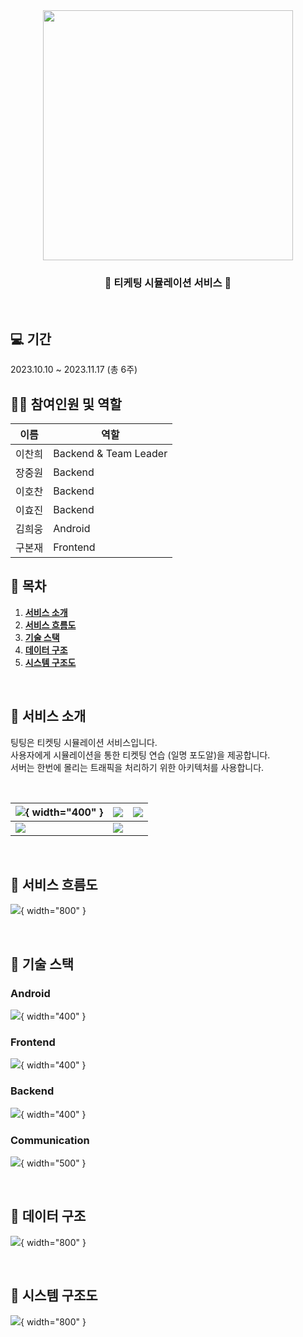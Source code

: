 <div align="center">
<img src="https://velog.velcdn.com/images/heeung/post/d8c5eec1-d4dc-4835-b967-510eb2594c32/image.png" width="400px" align="Center">

### 🎫 티케팅 시뮬레이션 서비스 🎫

</div>
<br>

## 💻 기간
2023.10.10 ~ 2023.11.17 (총 6주)

## 🙋🏻 참여인원 및 역할

| 이름   | 역할                  |                                         
|  ---  | ------------------- |
| 이찬희 | Backend & Team Leader |
| 장중원 | Backend               |
| 이호찬 | Backend               |
| 이효진 | Backend               |
| 김희웅 | Android               |
| 구본재 | Frontend              |

## 📌 목차
1. [**서비스 소개**](#-서비스-소개)
1. [**서비스 흐름도**](#-서비스-흐름도)
1. [**기술 스택**](#-기술-스택)
1. [**데이터 구조**](#-데이터-구조)
1. [**시스템 구조도**](#-시스템-구조도)

<br>
<div id="1"></div>

## 🎫 서비스 소개

<div>

팅팅은 티켓팅 시뮬레이션 서비스입니다. <br>
사용자에게 시뮬레이션을 통한 티켓팅 연습 (일명 포도알)을 제공합니다. <br>
서버는 한번에 몰리는 트래픽을 처리하기 위한 아키텍처를 사용합니다.

<br>

| ![](https://velog.velcdn.com/images/heeung/post/44934abd-f32b-48e6-9311-dfaa555ecf4c/image.jpg){ width="400" } | ![](https://velog.velcdn.com/images/heeung/post/182129be-d09e-4740-9e96-c42479d90c04/image.jpg) | ![](https://velog.velcdn.com/images/heeung/post/6114f312-271b-4639-82b6-d7aefbd68802/image.jpg) |
| ---------------- | --------------- | ---------------- |
| ![](https://velog.velcdn.com/images/heeung/post/bc73ceda-9cbd-499a-87b7-b767ced70ee9/image.jpg) | ![](https://velog.velcdn.com/images/heeung/post/f8329709-190c-4f8d-a5b4-0499eecd80d6/image.jpg) | |

<br>

<div id="2"></div>

## 📱 서비스 흐름도
![](https://velog.velcdn.com/images/heeung/post/8c2d42c3-bfd6-4890-b326-c154c16536e6/image.png){ width="800" }

<br>

<div id="3"></div>

## 📍 기술 스택

### Android

![](https://velog.velcdn.com/images/heeung/post/38b5d4e8-a6f1-4afd-9eb6-db2ceb226f86/image.png){ width="400" }

### Frontend

![](https://velog.velcdn.com/images/heeung/post/ca009418-8f45-4434-b71f-3a501399e3bd/image.png){ width="400" }

### Backend

![](https://velog.velcdn.com/images/heeung/post/341c0274-6bc4-4d30-be58-78cc1734ae26/image.png){ width="400" }

### Communication

![](https://velog.velcdn.com/images/heeung/post/8d619202-6225-43c0-8b90-0343186f7456/image.png){ width="500" }

<br>

<div id="4"></div>

## 📃 데이터 구조

![](https://velog.velcdn.com/images/heeung/post/afe8a885-69f1-4706-971e-7bed2cedabf4/image.png){ width="800" }

<br>

## 🔎 시스템 구조도

![](res/Architecture.png){ width="800" }

<br>










